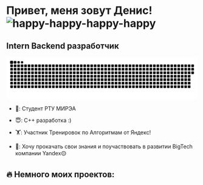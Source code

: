 # Привет, меня зовут Денис! ![happy-happy-happy-happy](https://github.com/DenMeow/DenMeow/assets/127181531/bc9b1125-7b50-49f1-a247-b9fe0eaa700b)

Intern Backend разработчик
--------------------
<p align="center">
 <img width="600" src="github-snake.svg" alt="snake"/>
</p>

- 🔭: Студент РТУ МИРЭА

- 😇: С++ разработка :)

- 🏋️: Участник Тренировок по Алгоритмам от Яндекс!

- 🥸: Хочу прокачать свои знания и поучаствовать в развитии BigTech компании Yandex🟡

🔥 Немного моих проектов:
----------------
